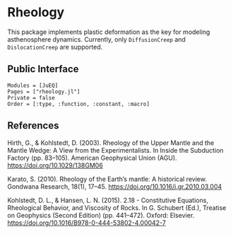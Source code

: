 # Rheology

This package implements plastic deformation as the key for modeling asthenosphere dynamics. Currently, only `DiffusionCreep` and `DislocationCreep` are supported.

## Public Interface
```@autodocs
Modules = [JuEQ]
Pages = ["rheology.jl"]
Private = false
Order = [:type, :function, :constant, :macro]
```

## References
Hirth, G., & Kohlstedt, D. (2003). Rheology of the Upper Mantle and the Mantle Wedge: A View from the Experimentalists. In Inside the Subduction Factory (pp. 83–105). American Geophysical Union (AGU). https://doi.org/10.1029/138GM06

Karato, S. (2010). Rheology of the Earth’s mantle: A historical review. Gondwana Research, 18(1), 17–45. https://doi.org/10.1016/j.gr.2010.03.004

Kohlstedt, D. L., & Hansen, L. N. (2015). 2.18 - Constitutive Equations, Rheological Behavior, and Viscosity of Rocks. In G. Schubert (Ed.), Treatise on Geophysics (Second Edition) (pp. 441–472). Oxford: Elsevier. https://doi.org/10.1016/B978-0-444-53802-4.00042-7
